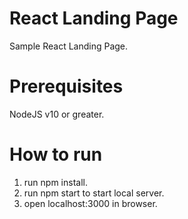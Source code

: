 # React Landing Page

Sample React Landing Page.

# Prerequisites

NodeJS v10 or greater.

# How to run

1. run npm install.
2. run npm start to start local server.
3. open localhost:3000 in browser.
